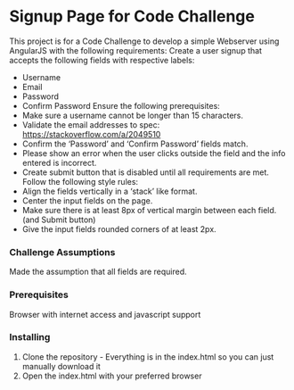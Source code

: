 # Signup Page for Code Challenge

This project is for a Code Challenge to develop a simple Webserver using AngularJS with the following requirements:
Create a user signup that accepts the following fields with respective labels:
* Username
* Email
* Password
* Confirm Password
Ensure the following prerequisites:
* Make sure a username cannot be longer than 15 characters.
* Validate the email addresses to spec: https://stackoverflow.com/a/2049510
* Confirm the ‘Password’ and ‘Confirm Password’ fields match.
* Please show an error when the user clicks outside the field and the info entered is
incorrect.
* Create submit button that is disabled until all requirements are met.
Follow the following style rules:
* Align the fields vertically in a ‘stack’ like format.
* Center the input fields on the page.
* Make sure there is at least 8px of vertical margin between each field. (and
Submit button)
* Give the input fields rounded corners of at least 2px.

### Challenge Assumptions
Made the assumption that all fields are required.

### Prerequisites
Browser with internet access and javascript support

### Installing
1. Clone the repository - Everything is in the index.html so you can just manually download it
2. Open the index.html with your preferred browser

